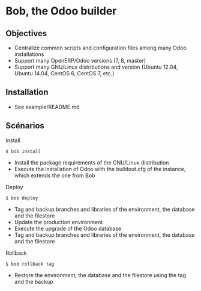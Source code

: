 Bob, the Odoo builder
=====================

Objectives
----------

* Centralize common scripts and configuration files among many Odoo installations
* Support many OpenERP/Odoo versions (7, 8, master)
* Support many GNU/Linux distributions and version (Ubuntu 12.04, Ubuntu 14.04, CentOS 6, CentOS 7, etc.)

Installation
------------

* See example/README.md

Scénarios
---------

Install

    $ bob install

* Install the package requirements of the GNU/Linux distribution
* Execute the installation of Odoo with the buildout.cfg of the instance, which extends the one from Bob

Deploy

    $ bob deploy

* Tag and backup branches and libraries of the environment, the database and the filestore
* Update the production environment
* Execute the upgrade of the Odoo database
* Tag and backup branches and libraries of the environment, the database and the filestore

Rollback

    $ bob rollback tag

* Restore the environment, the database and the filestore using the tag and the backup
